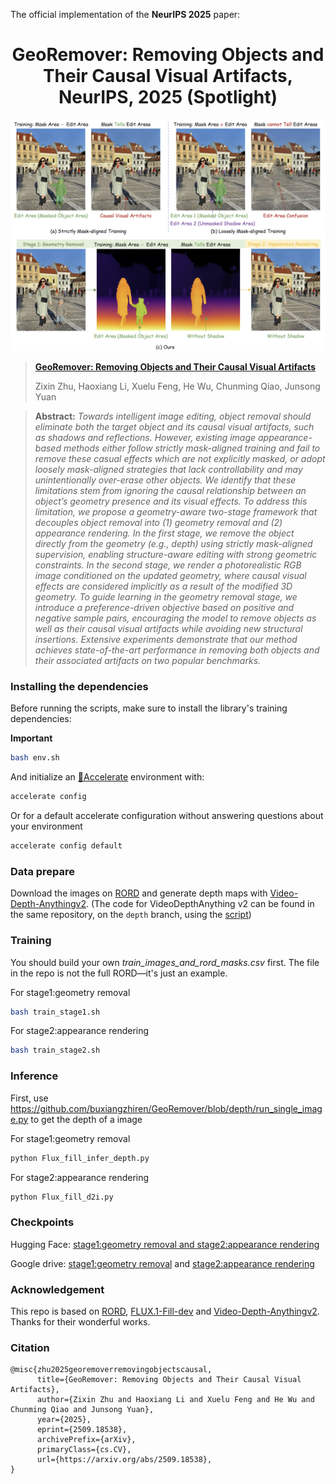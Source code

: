 The official implementation of the **NeurIPS 2025** paper:

<div align="center">
<h1>
<b>
GeoRemover: Removing Objects and Their Causal Visual Artifacts, NeurIPS, 2025 (Spotlight) 
</b>
</h1>
</div>

<p align="center"><img src="docs/teaser.png" width="800"/></p>

> [**GeoRemover: Removing Objects and Their Causal Visual Artifacts**](https://arxiv.org/abs/2509.18538)
> 
> Zixin Zhu, Haoxiang Li, Xuelu Feng, He Wu, Chunming Qiao, Junsong Yuan 

> **Abstract:** *Towards intelligent image editing, object removal should eliminate both the target object and its causal visual artifacts, such as shadows and reflections. However, existing image appearance-based methods either follow strictly mask-aligned training and fail to remove these casual effects which are not explicitly masked, or adopt loosely mask-aligned strategies that lack controllability and may unintentionally over-erase other objects. We identify that these limitations stem from ignoring the causal relationship between an object’s geometry presence and its visual effects. To address this limitation, we propose a geometry-aware two-stage framework that decouples object removal into (1) geometry removal and (2) appearance rendering. In the first stage, we remove the object directly from the geometry (e.g., depth) using strictly mask-aligned supervision, enabling structure-aware editing with strong geometric constraints. In the second stage, we render a photorealistic RGB image conditioned on the updated geometry, where causal visual effects are considered implicitly as a result of the modified 3D geometry. To guide learning in the geometry removal stage, we introduce a preference-driven objective based on positive and negative sample pairs, encouraging the model to remove objects as well as their causal visual artifacts while avoiding new structural insertions. Extensive experiments demonstrate that our method achieves state-of-the-art performance in removing both objects and their associated artifacts on two popular benchmarks.*

### Installing the dependencies

Before running the scripts, make sure to install the library's training dependencies:

**Important**

```bash
bash env.sh
```

And initialize an [🤗Accelerate](https://github.com/huggingface/accelerate/) environment with:

```bash
accelerate config
```

Or for a default accelerate configuration without answering questions about your environment

```bash
accelerate config default
```

### Data prepare
Download the images on [RORD](https://github.com/Forty-lock/RORD) and generate depth maps with [Video-Depth-Anythingv2](https://github.com/DepthAnything/Video-Depth-Anything). (The code for VideoDepthAnything v2 can be found in the same repository, on the `depth` branch, using the [script](https://github.com/buxiangzhiren/GeoRemover/blob/depth/run_images_rord.py))

### Training
You should build your own *train_images_and_rord_masks.csv* first. The file in the repo is not the full RORD—it's just an example.

For stage1:geometry removal
```bash
bash train_stage1.sh
```
For stage2:appearance rendering
```bash
bash train_stage2.sh
```
### Inference
First, use https://github.com/buxiangzhiren/GeoRemover/blob/depth/run_single_image.py to get the depth of a image

For stage1:geometry removal
```bash
python Flux_fill_infer_depth.py
```
For stage2:appearance rendering
```bash
python Flux_fill_d2i.py
```
### Checkpoints
Hugging Face:
[stage1:geometry removal and stage2:appearance rendering](https://huggingface.co/buxiangzhiren/GeoRemover)


Google drive:
[stage1:geometry removal](https://drive.google.com/file/d/1y6vnxqnFTiO6sxoKDBkvFbAeniHFka89/view?usp=sharing)
 and [stage2:appearance rendering](https://drive.google.com/file/d/1U8rp1hqOswQB-0T0fh2aDQu-o1GLfd6E/view?usp=sharing)


###  Acknowledgement

This repo is based on [RORD](https://github.com/Forty-lock/RORD), [FLUX.1-Fill-dev](https://huggingface.co/black-forest-labs/FLUX.1-Fill-dev) and [Video-Depth-Anythingv2](https://github.com/DepthAnything/Video-Depth-Anything). Thanks for their wonderful works.


### Citation

```
@misc{zhu2025georemoverremovingobjectscausal,
      title={GeoRemover: Removing Objects and Their Causal Visual Artifacts}, 
      author={Zixin Zhu and Haoxiang Li and Xuelu Feng and He Wu and Chunming Qiao and Junsong Yuan},
      year={2025},
      eprint={2509.18538},
      archivePrefix={arXiv},
      primaryClass={cs.CV},
      url={https://arxiv.org/abs/2509.18538}, 
}
```